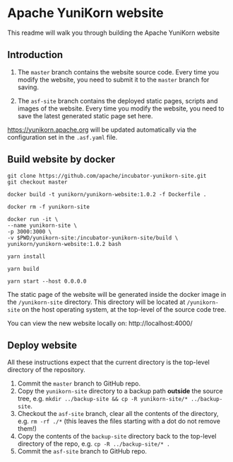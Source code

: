 <!--
 * Licensed to the Apache Software Foundation (ASF) under one
 * or more contributor license agreements.  See the NOTICE file
 * distributed with this work for additional information
 * regarding copyright ownership.  The ASF licenses this file
 * to you under the Apache License, Version 2.0 (the
 * "License"); you may not use this file except in compliance
 * with the License.  You may obtain a copy of the License at
 *
 *     http://www.apache.org/licenses/LICENSE-2.0
 *
 * Unless required by applicable law or agreed to in writing, software
 * distributed under the License is distributed on an "AS IS" BASIS,
 * WITHOUT WARRANTIES OR CONDITIONS OF ANY KIND, either express or implied.
 * See the License for the specific language governing permissions and
 * limitations under the License.
 -->
# Apache YuniKorn website

This readme will walk you through building the Apache YuniKorn website

## Introduction

1. The `master` branch contains the website source code. Every time you modify the website, you need to submit it to the `master` branch for saving.

2. The `asf-site` branch contains the deployed static pages, scripts and images of the website. Every time you modify the website, you need to save the latest generated static page set here.
 
https://yunikorn.apache.org will be updated automatically via the configuration set in the `.asf.yaml` file.

## Build website by docker

```
git clone https://github.com/apache/incubator-yunikorn-site.git
git checkout master

docker build -t yunikorn/yunikorn-website:1.0.2 -f Dockerfile .

docker rm -f yunikorn-site

docker run -it \
--name yunikorn-site \
-p 3000:3000 \
-v $PWD/yunikorn-site:/incubator-yunikorn-site/build \
yunikorn/yunikorn-website:1.0.2 bash

yarn install

yarn build

yarn start --host 0.0.0.0
```

The static page of the website will be generated inside the docker image in the `/yunikorn-site` directory.
This directory will be located at `/yunikorn-site` on the host operating system, at the top-level of the source code tree.

You can view the new website locally on: http://localhost:4000/

## Deploy website

All these instructions expect that the current directory is the top-level directory of the repository.

1. Commit the `master` branch to GitHub repo.
1. Copy the `yunikorn-site` directory to a backup path **outside** the source tree, e.g. `mkdir ../backup-site && cp -R yunikorn-site/* ../backup-site`.
1. Checkout the `asf-site` branch, clear all the contents of the directory, e.g. `rm -rf ./*` (this leaves the files starting with a dot do not remove them!)
1. Copy the contents of the `backup-site` directory back to the top-level directory of the repo, e.g. `cp -R ../backup-site/* .`
1. Commit the `asf-site` branch to GitHub repo.
